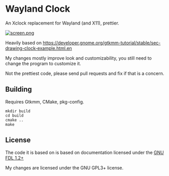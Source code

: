 # Wayland Clock

An Xclock replacement for Wayland (and X11), prettier.

[![screen.png](https://i.postimg.cc/CZ1WCzt4/screen.png)](https://postimg.cc/CZ1WCzt4)

Heavily based on https://developer.gnome.org/gtkmm-tutorial/stable/sec-drawing-clock-example.html.en

My changes mostly improve look and customizability, you still need to change the program to customize it.

Not the prettiest code, please send pull requests and fix if that is a concern.

## Building

Requires Gtkmm, CMake, pkg-config.

```
mkdir build
cd build
cmake ..
make
```

## License

The code it is based on is based on documentation licensed under the [GNU FDL 1.2+](https://developer.gnome.org/gtkmm-tutorial/stable/index-info.html.en)

My changes are licensed under the GNU GPL3+ license.
